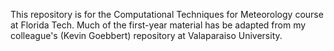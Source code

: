 This repository is for the Computational Techniques for Meteorology course at Florida Tech. Much of the first-year material has be adapted from my colleague's (Kevin Goebbert) repository at Valaparaiso University.
